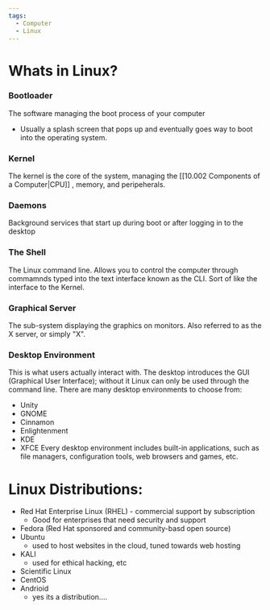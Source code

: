 ```yaml
---
tags:
  - Computer
  - Linux
---
```

# Whats in Linux?
### Bootloader
The software managing the boot process of your computer
- Usually a splash screen that pops up and eventually goes way to boot into the operating system.
### Kernel
The kernel is the core of the system, managing the [[10.002 Components of a Computer|CPU]] , memory, and peripeherals.
### Daemons
Background services that start up during boot or after logging in to the desktop
### The Shell
The Linux command line. Allows you to control the computer through commamnds typed into the text interface known as the CLI.
Sort of like the interface to the Kernel.
### Graphical Server
The sub-system displaying the graphics on monitors. Also referred to as the X server, or simply "X".
### Desktop Environment
This is what users actually interact with.
The desktop introduces the GUI (Graphical User Interface); without it Linux can only be used through the command line. 
There are many desktop environments to choose from:
- Unity
- GNOME
- Cinnamon
- Enlightenment
- KDE
- XFCE
Every desktop environment includes built-in applications, such as file managers, configuration tools, web browsers and games, etc.

# Linux Distributions:
- Red Hat Enterprise Linux (RHEL) - commercial support by subscription
	- Good for enterprises that need security and support
- Fedora (Red Hat sponsored and community-basd open source)
- Ubuntu
	- used to host websites in the cloud, tuned towards web hosting
- KALI
	- used for ethical hacking, etc
- Scientific Linux
- CentOS
- Andrioid
	- yes its a distribution....